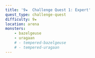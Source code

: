 ```yaml
---
title: '9★  Challenge Quest 1: Expert'
quest_type: challenge-quest
difficulty: 9★
location: arena
monsters:
    - bazelgeuse
    - uragaan
    # - tempered-bazelgeuse
    # - tempered-uragaan
---
```

